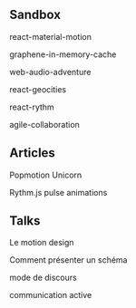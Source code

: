 Sandbox
-------

react-material-motion

graphene-in-memory-cache

web-audio-adventure

react-geocities

react-rythm

agile-collaboration






Articles
-------

Popmotion Unicorn

Rythm.js pulse animations


Talks
------

Le motion design

Comment présenter un schéma

mode de discours

communication active
